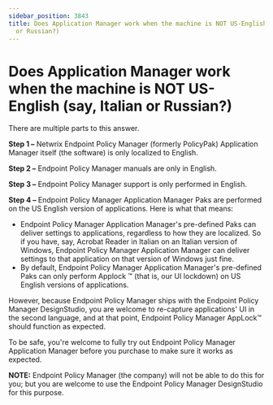 ```yaml
---
sidebar_position: 3843
title: Does Application Manager work when the machine is NOT US-English (say, Italian
  or Russian?)
---
```


# Does Application Manager work when the machine is NOT US-English (say, Italian or Russian?)

There are multiple parts to this answer.

**Step 1 –** Netwrix Endpoint Policy Manager (formerly PolicyPak) Application Manager itself (the software) is only localized to English.

**Step 2 –** Endpoint Policy Manager manuals are only in English.

**Step 3 –** Endpoint Policy Manager support is only performed in English.

**Step 4 –** Endpoint Policy Manager Application Manager Paks are performed on the US English version of applications. Here is what that means:

* Endpoint Policy Manager Application Manager's pre-defined Paks can deliver settings to applications, regardless to how they are localized. So if you have, say, Acrobat Reader in Italian on an Italian version of Windows, Endpoint Policy Manager Application Manager can deliver settings to that application on that version of Windows just fine.
* By default, Endpoint Policy Manager Application Manager's pre-defined Paks can only perform Applock ™ (that is, our UI lockdown) on US English versions of applications.

However, because Endpoint Policy Manager ships with the Endpoint Policy Manager DesignStudio, you are welcome to re-capture applications' UI in the second language, and at that point, Endpoint Policy Manager AppLock™ should function as expected.

To be safe, you're welcome to fully try out Endpoint Policy Manager Application Manager before you purchase to make sure it works as expected.

**NOTE:** Endpoint Policy Manager (the company) will not be able to do this for you; but you are welcome to use the Endpoint Policy Manager DesignStudio for this purpose.